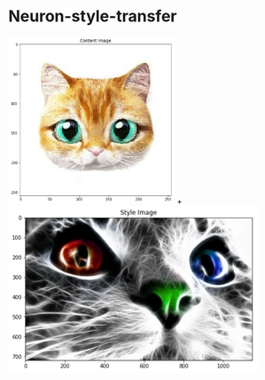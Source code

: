 # Neuron-style-transfer

<img src="style and content images/content1.jpg" alt="total loss" width="300"/>  <span style="font-size:11pt;"> + </span>  <img src="style and content images/style1.jpg" alt="total loss" height="300"/> 
